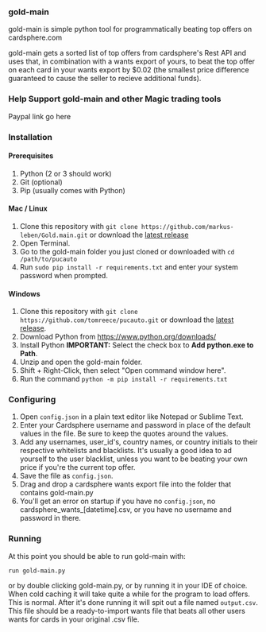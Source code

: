 ### gold-main

gold-main is simple python tool for programmatically beating top offers on cardsphere.com

gold-main gets a sorted list of top offers from cardsphere's Rest API and uses that, in combination with a wants export of yours, to beat the top offer on each card in your wants export by $0.02 (the smallest price difference guaranteed to cause the seller to recieve additional funds). 

### Help Support gold-main and other Magic trading tools

Paypal link go here

### Installation

#### Prerequisites

1. Python (2 or 3 should work)
1. Git (optional)
1. Pip (usually comes with Python)

#### Mac / Linux

1. Clone this repository with `git clone https://github.com/markus-leben/Gold.main.git`
or download the [latest release](https://github.com/tomreece/markus-leben/Gold.main/master.zip)
1. Open Terminal.
1. Go to the gold-main folder you just cloned or downloaded with `cd /path/to/pucauto`
1. Run `sudo pip install -r requirements.txt` and enter your system password
when prompted.

#### Windows

1. Clone this repository with `git clone https://github.com/tomreece/pucauto.git`
or download the [latest release](https://github.com/tomreece/markus-leben/Gold.main/master.zip).
1. Download Python from https://www.python.org/downloads/
1. Install Python **IMPORTANT:** Select the check box to **Add python.exe to Path**.
1. Unzip and open the gold-main folder.
1. Shift + Right-Click, then select "Open command window here".
1. Run the command `python -m pip install -r requirements.txt`

### Configuring

1. Open `config.json` in a plain text editor like Notepad or Sublime
Text.
1. Enter your Cardsphere username and password in place of the default values in
the file. Be sure to keep the quotes around the values.
1. Add any usernames, user_id's, country names, or country initials to their respective whitelists and blacklists. It's usually a good idea to ad yourself to the user blacklist, unless you want to be beating your own price if you're the current top offer. 
1. Save the file as `config.json`.
1. Drag and drop a cardsphere wants export file into the folder that contains gold-main.py
1. You'll get an error on startup if you have no `config.json`, no cardsphere_wants_\[datetime\].csv, or you have no username and password in there. 


### Running

At this point you should be able to run gold-main with:

`run gold-main.py`

or by double clicking gold-main.py, or by running it in your IDE of choice. When cold caching it will take quite a while for the program to load offers. This is normal. After it's done running it will spit out a file named `output.csv`. This file should be a ready-to-import wants file that beats all other users wants for cards in your original .csv file. 
